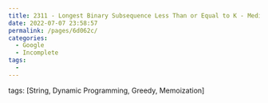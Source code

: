 ```yaml
---
title: 2311 - Longest Binary Subsequence Less Than or Equal to K - Medium
date: 2022-07-07 23:58:57
permalink: /pages/6d062c/
categories:
  - Google
  - Incomplete
tags:
  - 
---
```

tags: [String, Dynamic Programming, Greedy, Memoization]